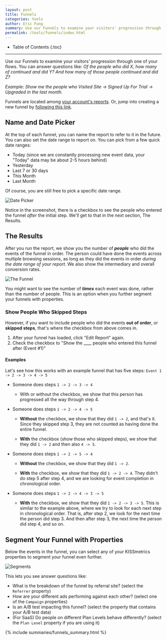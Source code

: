 ```yaml
---
layout: post
title: Funnels
categories: tools
author: Eric Fung
summary: Use our Funnels to examine your visitors' progression through a flow.
permalink: /tools/funnels/index.html
---
```

* Table of Contents
{:toc}
* * *

<div id="wistia_b683f1acd1" class="wistia_embed wistia-embed" data-video-width="640" data-video-height="400"></div>

Use our Funnels to examine your visitors' progression through one of your flows. You can answer questions like:
*Of the people who did X, how many of continued and did Y? And how many of those people continued and did Z?*

*Example: Show me the people who Visited Site -> Signed Up For Trial -> Upgraded in the last month.*

Funnels are located among [your account's reports][reports]. Or, jump into creating a new funnel by [following this link][new].

## Name and Date Picker

At the top of each funnel, you can name the report to refer to it in the future. You can also set the date range to report on. You can pick from a few quick date ranges:

* Today (since we are constantly processing new event data, your "Today" data may be about 2-5 hours behind)
* Yesterday
* Last 7 or 30 days
* This Month
* Last Month

Of course, you are still free to pick a specific date range.

![Date Picker][date-picker]

Notice in the screenshot, there is a checkbox to see the people who entered the funnel *after* the initial step. We'll get to that in the next section, The Results.

## The Results

After you run the report, we show you the number of ***people*** who did the events of the funnel in order. The person could have done the events across multiple browsing sessions, as long as they did the events in order *during the date range of your report*. We also show the intermediary and overall conversion rates.

![The Funnel][funnel]

You might want to see the number of ***times*** each event was done, rather than the number of people. This is an option when you further segment your funnels with properties.


### Show People Who Skipped Steps

However, if you want to include people who did the events **out of order**, or **skipped steps**, that's where the checkbox from above comes in.

1. After your funnel has loaded, click "Edit Report" again.
2. Check the checkbox to "Show the ____ people who entered this funnel after (Event #1)"

#### Examples

Let's see how this works with an example funnel that has five steps: `Event 1 -> 2 -> 3 -> 4 -> 5`

* Someone does steps `1 -> 2 -> 3 -> 4`

   - With or without the checkbox, we show that this person has progressed all the way through step 4.

* Someone does steps `1 -> 2 -> 4 -> 5`

   - **Without** the checkbox, we show that they did `1 -> 2`, and that's it. Since they skipped step 3, they are not counted as having done the entire funnel.

   - **With** the checkbox (show those who skipped steps), we show that they did `1 -> 2` and then also `4 -> 5`.

* Someone does steps `1 -> 2 -> 5 -> 4`

   - **Without** the checkbox, we show that they did `1 -> 2`.

   - **With** the checkbox, we show that they did `1 -> 2 -> 4`. They didn't do step 5 after step 4, and we are looking for event completion in chronological order.

* Someone does steps `1 -> 2 -> 4 -> 3 -> 5`

   - **With** the checkbox, we show that they did `1 -> 2 -> 3 -> 5`. This is similar to the example above, where we try to look for each next step in chronological order. That is, after step 2, we look for the next time the person did step 3. And then after step 3, the next time the person did step 4, and so on.


## Segment Your Funnel with Properties

Below the events in the funnel, you can select any of your KISSmetrics properties to segment your funnel even further.

![Segments][segments]

This lets you see answer questions like:

* What is the breakdown of the funnel by referral site? (select the `Referrer` property)
* How are your different ads performing against each other? (select one of the `Campaign` properties)
* Is an A/B test impacting this funnel? (select the property that contains your A/B test data)
* (For SaaS) Do people on different Plan Levels behave differently? (select the `Plan Level` property if you are using it)

{% include summaries/funnels_summary.html %}

[reports]: https://app.kissmetrics.com/reports
[new]: https://app.kissmetrics.com/report.new/funnel

[date-picker]: https://s3.amazonaws.com/kissmetrics-support-files/assets/tools/funnels/date-picker.png
[funnel]: https://s3.amazonaws.com/kissmetrics-support-files/assets/tools/funnels/funnel.png
[segments]: https://s3.amazonaws.com/kissmetrics-support-files/assets/tools/funnels/segments.png

<script charset="ISO-8859-1" src="http://fast.wistia.com/static/E-v1.js">
</script>
<script type="text/javascript">
loadKMTrackableVideo("b683f1acd1", "Blank Slate: Reports");
</script>